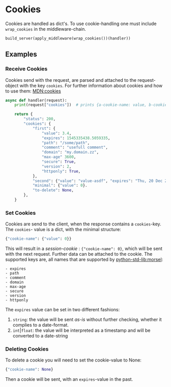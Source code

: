# Cookies

Cookies are handled as dict's. To use cookie-handling one must include `wrap_cookies` in the middleware-chain.

```python
build_server(apply_middleware(wrap_cookies())(handler))
```
## Examples

### Receive Cookies

Cookies send with the request, are parsed and attached to the request-object with the key `cookies`. For further information about cookies and how to use them: [MDN:cookies](https://developer.mozilla.org/en-US/docs/Web/HTTP/Cookies)

```python
async def handler(request):
    print(request["cookies"])  # prints {a-cookie-name: value, b-cookie-name: value}

    return {
        "status": 200, 
        "cookies": {
            "first": {
                "value": 3.4,
                "expires": 1545335438.5059335,
                "path": "/some/path",
                "comment": "usefull comment",
                "domain": "my.domain.zz",
                "max-age" 3600,
                "secure": True,
                "version": 2,
                "httponly": True,
            },
            "second": {"value": "value-asdf", "expires": "Thu, 20 Dec 2018 19:50:38 GMT"},
            "minimal": {"value": 0}.
            "to-delete": None,
        },
    }
```

### Set Cookies

Cookies are send to the client, when the response contains a `cookies`-key. The `cookies`- value is a dict, with the minimal structure:
```python
{"cookie-name": {"value": 0}}
```

This will result in a *session-cookie* : `{"cookie-name": 0}`, which will be sent with the next request. Further data can be attached to the cookie. The supported keys are, all names that are supported by [python-std-lib:morsel](https://docs.python.org/3/library/http.cookies.html#http.cookies.Morsel):

    - expires
    - path
    - comment
    - domain
    - max-age
    - secure
    - version
    - httponly

The `expires` value can be set in two different fashions: 

1. `string`: the value will be sent *as-is* without further checking, whether it complies to a date-format.
2. `int`|`float`: the value will be interpreted as a timestamp and will be converted to a date-string

### Deleting Cookies

To delete a cookie you will need to set the cookie-value to None:

```python
{"cookie-name": None}
```
Then a cookie will be sent, with an `expires`-value in the past.
